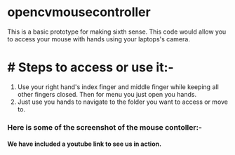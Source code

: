 # opencvmousecontroller

This is a basic prototype for making sixth sense. This code would allow you to access your mouse with hands using your laptops's camera.
 #  # Steps to access or use it:-
 
 1. Use your right hand's index finger and middle finger while keeping all other fingers closed. Then for menu you just open you hands.
 2. Just use you hands to navigate to the folder you want to access or move to.
 
 ### Here is some of the screenshot of the mouse contoller:-
 
 #### We have included a youtube link to see us in action.
 
